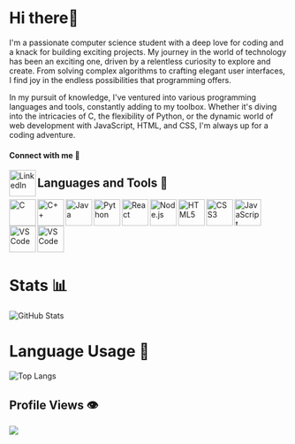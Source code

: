 # Hi there👋

I'm a passionate computer science student with a deep love for coding and a knack for building exciting projects. My journey in the world of technology has been an exciting one, driven by a relentless curiosity to explore and create. From solving complex algorithms to crafting elegant user interfaces, I find joy in the endless possibilities that programming offers.

In my pursuit of knowledge, I've ventured into various programming languages and tools, constantly adding to my toolbox. Whether it's diving into the intricacies of C, the flexibility of Python, or the dynamic world of web development with JavaScript, HTML, and CSS, I'm always up for a coding adventure.

#### Connect with me 📎
<a href="https://www.linkedin.com/in/muhammad-saif-a-8a181620a/">
   <img align="left" alt="LinkedIn" width="48px" src="https://cdn.jsdelivr.net/gh/devicons/devicon/icons/linkedin/linkedin-original.svg" />
</a>


## Languages and Tools 🔧

<a href="https://en.wikipedia.org/wiki/C_(programming_language)">
   <img align="left" alt="C" width="48px" src="https://cdn.jsdelivr.net/gh/devicons/devicon/icons/c/c-original.svg" />
</a>
<a href="https://en.wikipedia.org/wiki/C%2B%2B">
   <img align="left" alt="C++" width="48px" src="https://cdn.jsdelivr.net/gh/devicons/devicon/icons/cplusplus/cplusplus-original.svg" />
</a>
<a href="https://www.java.com/">
   <img align="left" alt="Java" width="48px" src="https://cdn.jsdelivr.net/gh/devicons/devicon/icons/java/java-original.svg" />
</a>
<a href="https://www.python.org/">
   <img align="left" alt="Python" width="48px" src="https://cdn.jsdelivr.net/gh/devicons/devicon/icons/python/python-original.svg" />
</a>
<a href="https://reactjs.org/">
   <img align="left" alt="React" width="48px" src="https://cdn.jsdelivr.net/gh/devicons/devicon/icons/react/react-original.svg" />
</a>
<a href="https://nodejs.org/">
   <img align="left" alt="Node.js" width="48px" src="https://cdn.jsdelivr.net/gh/devicons/devicon/icons/nodejs/nodejs-original.svg" />
</a>
<a href="https://developer.mozilla.org/en-US/docs/Web/HTML">
   <img align="left" alt="HTML5" width="48px" src="https://cdn.jsdelivr.net/gh/devicons/devicon/icons/html5/html5-original.svg" />
</a>
<a href="https://developer.mozilla.org/en-US/docs/Web/CSS">
   <img align="left" alt="CSS3" width="48px" src="https://cdn.jsdelivr.net/gh/devicons/devicon/icons/css3/css3-original.svg" />
</a>
<a href="https://developer.mozilla.org/en-US/docs/Web/JavaScript">
   <img align="left" alt="JavaScript" width="48px" src="https://cdn.jsdelivr.net/gh/devicons/devicon/icons/javascript/javascript-original.svg" />
</a>
<a href="https://code.visualstudio.com/">
   <img align="left" alt="VSCode" width="48px" src="https://cdn.jsdelivr.net/gh/devicons/devicon/icons/vscode/vscode-original.svg" />
</a>
<a href="https://cdn.jsdelivr.net/gh/devicons/devicon@v2.15.1/devicon.min.css">
   <img align="left" alt="VSCode" width="48px" src="https://cdn.jsdelivr.net/gh/devicons/devicon/icons/circleci/circleci-plain-wordmark.svg" />
</a>
<br clear="left"/>


# Stats 📊

![GitHub Stats](https://github-readme-stats.vercel.app/api?username=MSA0202&show_icons=true&theme=radical)

# Language Usage 📜

![Top Langs](https://github-readme-stats.vercel.app/api/top-langs/?username=MSA0202&theme=radical)

## Profile Views 👁
![](https://komarev.com/ghpvc/?username=MSA0202&color=blueviolet&style=plastic)





